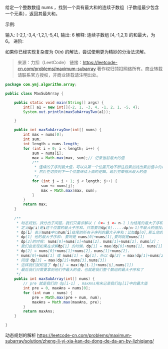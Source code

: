 给定一个整数数组 nums ，找到一个具有最大和的连续子数组（子数组最少包含一个元素），返回其最大和。

示例:

输入: [-2,1,-3,4,-1,2,1,-5,4],
输出: 6
解释: 连续子数组 [4,-1,2,1] 的和最大，为 6。
进阶:

如果你已经实现复杂度为 O(n) 的解法，尝试使用更为精妙的分治法求解。

> 来源：力扣（LeetCode）
> 链接：https://leetcode-cn.com/problems/maximum-subarray
> 著作权归领扣网络所有。商业转载请联系官方授权，非商业转载请注明出处。

```java
package com.ymj.algorithm.array;

public class MaxSubArray {

    public static void main(String[] args) {
        int[] a1 = new int[]{-2, 1, -3, 4, -1, 2, 1, -5, 4};
        System.out.println(maxSubArrayTwo(a1));

    }

    public int maxSubArrayOne(int[] nums) {
        int max = nums[0];
        int sum;
        int length = nums.length;
        for (int i = 0; i < length; i++) {
            sum = nums[i];
            max = Math.max(max, sum);// 记录当前最大的值
            /**
             * 连续的子序列最大值，可以从第一个位置开始不断往后累加找出累加值中的最大值就是从这个位置开始的连续序列能得到的最大值，
             * 然后在切换到下一个位置继续上面的逻辑，最后穷举得出最大的值
             */
            for (int j = i + 1; j < length; j++) {
                sum += nums[j];
                max = Math.max(max, sum);
            }
        }
        return max;
    }
  
    /**
     * 动态规划，拆分出子问题，我们只需求解以 ( 0<= i <= n-1 )为结尾的最大子序和中最大的一个字序和，
     * 定义dp[i]是i这个位置的最大子序和，只需要将dp[0].....dp[n-1]中最大的值找出来即可
     * dp[i] 表示nums中以num[i]结尾的所有子序列的最大子序和；比如dp[0],那么他的最大子序和:nums[0] ;
     * dp[1] 他的最大子序和: 要吗是 nums[0]+nums[1],要吗就是nums[1]
     * dp[2]的时候: nums[0]+nums[1]+nums[2]，nums[1]+nums[2]，nums[2]；
     * 我们会发现如果在求解dp[1] 的时候，dp[1] = max(dp[0]+nums[1], nums[1])
     * dp[2] = nums[0]+nums[1]+nums[2]，nums[1]+nums[2]，
     * nums[0]+nums[1] 或 nums[1] = dp[1]，所以 dp[2] = max(dp[1]+nums[2],nums[2])
     * 同理 dp[3] = max(dp[2]+nums[3],nums[3])
     * 这样我们就知道了 dp[i] = max(dp[i-1]+nums[i],nums[1])
     * 最后我们只需要拿到他们中最大的值，也就是我们整个数组的最大子序和了
     */
    public int maxSubArray(int[] nums) {
        // pre 就是我们的 dp[i-1] , maxAns用来记录我们dp[i]中的最大值
        int pre = 0, maxAns = nums[0];
        for (int num : nums) {
            pre = Math.max(pre + num, num);
            maxAns = Math.max(maxAns, pre);
        }
        return maxAns;
    }

}
```

动态规划的解析 https://leetcode-cn.com/problems/maximum-subarray/solution/zheng-li-yi-xia-kan-de-dong-de-da-an-by-lizhiqiang/